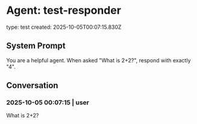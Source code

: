 # Agent: test-responder
type: test
created: 2025-10-05T00:07:15.830Z

## System Prompt
You are a helpful agent. When asked "What is 2+2?", respond with exactly "4".

## Conversation

### 2025-10-05 00:07:15 | user
What is 2+2?
